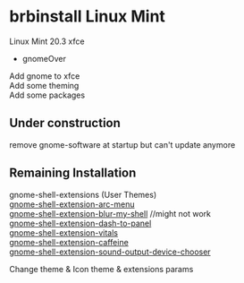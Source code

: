 # brbinstall Linux Mint
Linux Mint 20.3 xfce

- gnomeOver

Add gnome to xfce  
Add some theming  
Add some packages  

## Under construction
remove gnome-software at startup but can't update anymore  

## Remaining Installation

gnome-shell-extensions (User Themes)  
[gnome-shell-extension-arc-menu](https://extensions.gnome.org/extension/3628/arcmenu/)  
[gnome-shell-extension-blur-my-shell](https://extensions.gnome.org/extension/3193/blur-my-shell/) //might not work  
[gnome-shell-extension-dash-to-panel](https://extensions.gnome.org/extension/1160/dash-to-panel/)  
[gnome-shell-extension-vitals](https://extensions.gnome.org/extension/1460/vitals/)   
[gnome-shell-extension-caffeine](https://extensions.gnome.org/extension/517/caffeine/)   
[gnome-shell-extension-sound-output-device-chooser](https://extensions.gnome.org/extension/906/sound-output-device-chooser/)    

Change theme & Icon theme & extensions params  
